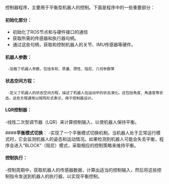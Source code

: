 控制器程序，主要用于平衡型机器人的控制。下面是程序中的一些重要部分：

#### **初始化部分**：
  - 初始化了ROS节点和与硬件接口的通信
  - 获取所需的传感器和执行器句柄。
  - 通过这些句柄，获取和控制机器人的关节、IMU传感器等硬件。
#### **机器人参数**：
     -加载了机器人参数，包括车轮、质量、惯性、阻尼、几何参数等

#### **状态空间方程**：
     -定义了机器人的状态空间方程，描述了机器人在运动中的状态演化。这包括角度、角速度等状态。这些方程通常以矩阵形式表示，用于控制器设计。

#### **LQR控制器**：
   -线性二次型调节器（LQR）来计算控制输入，以使机器人保持平衡。

####**平衡模式切换**： 
   -实现了一个平衡模式切换机制。当机器人处于正常运行模式时，它会监测机器人的姿态和运动情况。如果检测到机器人可能会失去平衡，程序会进入“BLOCK”（阻尼）模式，采取相应的控制策略来维持平衡。

#### **控制执行**：
   -控制周期中，获取机器人的传感器数据，计算出适当的控制输入，然后将这些控制指令发送到机器人的执行器，以实现平衡控制。
